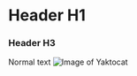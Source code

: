 # Header H1
### Header H3
Normal text
![Image of Yaktocat](https://octodex.github.com/images/yaktocat.png)
